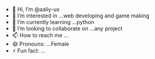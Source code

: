 - 👋 Hi, I’m @aaliy-ux
- 👀 I’m interested in ...web developing and game making
- 🌱 I’m currently learning ...python
- 💞️ I’m looking to collaborate on ...any project
- 📫 How to reach me ...
- 😄 Pronouns: ...Female
- ⚡ Fun fact: ...

<!---
aaliy-ux/aaliy-ux is a ✨ special ✨ repository because its `README.md` (this file) appears on your GitHub profile.
You can click the Preview link to take a look at your changes.
--->

